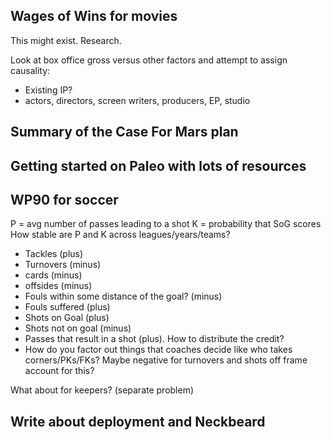 ## Wages of Wins for movies

This might exist. Research.

Look at box office gross versus other factors and attempt to assign causality:

* Existing IP?
* actors, directors, screen writers, producers, EP, studio

## Summary of the Case For Mars plan

## Getting started on Paleo with lots of resources

## WP90 for soccer

P = avg number of passes leading to a shot
K = probability that SoG scores
How stable are P and K across leagues/years/teams?

* Tackles (plus)
* Turnovers (minus)
* cards (minus)
* offsides (minus)
* Fouls within some distance of the goal? (minus)
* Fouls suffered (plus)
* Shots on Goal (plus)
* Shots not on goal (minus)
* Passes that result in a shot (plus). How to distribute the credit?
* How do you factor out things that coaches decide like who takes corners/PKs/FKs? Maybe negative for turnovers and shots off frame account for this?

What about for keepers? (separate problem)

## Write about deployment and Neckbeard

